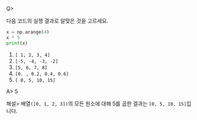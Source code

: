 Q>

다음 코드의 실행 결과로 알맞은 것을 고르세요.

```python
x = np.arange(4)
x * 5
print(x)
```

1. ```[ 1, 2, 3, 4]```
2. ```[-5, -4, -3, -2]```
3. ```[5, 6, 7, 8]```
4. ```[0. , 0.2, 0.4, 0.6]```
5. ```[ 0, 5, 10, 15]```

A>
5

해설>
배열```([0, 1, 2, 3])```의 모든 원소에 대해 5를 곱한 결과는 ```[0, 5, 10, 15]```입니다.